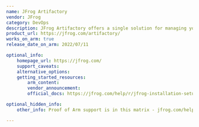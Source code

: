 ```yaml
---
name: JFrog Artifactory
vendor: JFrog
category: DevOps
description: JFrog Artifactory offers a single solution for managing your artifacts, binaries, files and containers.
product_url: https://jfrog.com/artifactory/
works_on_arm: true
release_date_on_arm: 2022/07/11

optional_info:
    homepage_url: https://jfrog.com/
    support_caveats:
    alternative_options:
    getting_started_resources:
        arm_content: 
        vendor_announcement: 
        official_docs: https://jfrog.com/help/r/jfrog-installation-setup-documentation/requirements-matrix

optional_hidden_info:
    other_info: Proof of Arm support is in this matrix - jfrog.com/help/r/jfrog-installation-setup-documentation/requirements-matrix. Arm install specifics are here - https://github.com/jfrog/jfrog-cli/issues/1774. Announcement here - https://jfrog.com/help/r/jfrog-release-information/artifactory-7.41.4-cloud-self-hosted

---
```

